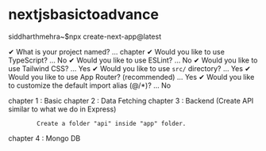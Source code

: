 # nextjsbasictoadvance

siddharthmehra~$npx create-next-app@latest

✔ What is your project named? … chapter
✔ Would you like to use TypeScript? … No
✔ Would you like to use ESLint? … No
✔ Would you like to use Tailwind CSS? …  Yes
✔ Would you like to use `src/` directory? …  Yes
✔ Would you like to use App Router? (recommended) …  Yes
✔ Would you like to customize the default import alias (@/*)? … No

chapter 1 : Basic
chapter 2 : Data Fetching
chapter 3 : Backend
            (Create API similar to what we do in Express)

            Create a folder "api" inside "app" folder.
chapter 4 : Mongo DB
